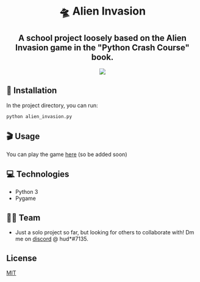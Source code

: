 <h1 align="center">🛸 Alien Invasion</h1>

<h2 align="center">A school project loosely based on the Alien Invasion game in the "Python Crash Course" book.</h1>

<p align="center">
  <img src="./images/game-ex.gif" />
</p>

## 🔐 Installation

In the project directory, you can run:
```bash
python alien_invasion.py
```

## 🎬 Usage

You can play the game [here](website) (so be added soon)

## 💻 Technologies

- Python 3
- Pygame

## 🧑‍💻 Team

- Just a solo project so far, but looking for others to collaborate with! Dm me on [discord](https://discord.com) @ hud*#7135.

## License
[MIT](https://choosealicense.com/licenses/mit/)